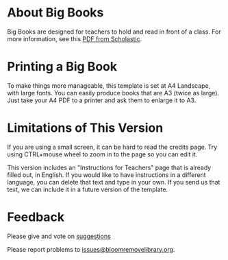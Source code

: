 # About Big Books
Big Books are designed for teachers to hold and read in front of a class. For more information, see this [PDF from Scholastic](http://www.scholastic.ca/bigbooks/AGuidetoUsingBigBooksintheClassroom.pdf).

# Printing a Big Book
To make things more manageable, this template is set at A4 Landscape, with large fonts.
You can easily produce books that are A3 (twice as large).
Just take your A4 PDF to a printer and ask them to enlarge it to A3.

# Limitations of This Version
If you are using a small screen, it can be hard to read the credits page. Try using CTRL+mouse wheel to zoom in to the page so you can edit it.

This version includes an "Instructions for Teachers" page that is already filled out, in English.
If you would like to have instructions in a different language, you can delete that text and type in your own.
If you send us that text, we can include it in a future version of the template.

# Feedback
Please give and vote on [suggestions](http://bloomlibrary.org/suggestions)

Please report problems to [issues@bloomremovelibrary.org](mailto:issues@bloomremovelibrary.org?subject=Big&nbsp;Book&nbsp;Problem).
